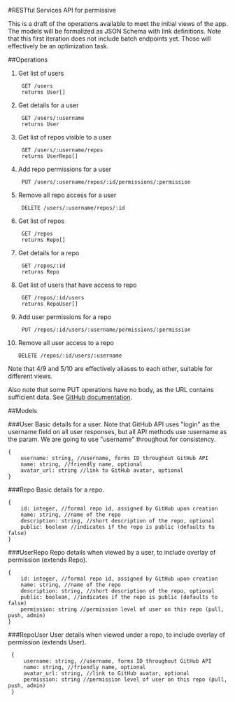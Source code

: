 #RESTful Services API for permissive

This is a draft of the operations available to meet the initial views of the app. The models will be formalized as JSON Schema with link definitions. Note that this first iteration does not include batch endpoints yet. Those will effectively be an optimization task.

##Operations

1. Get list of users
        
        GET /users
        returns User[]
2. Get details for a user

        GET /users/:username
        returns User
3. Get list of repos visible to a user

        GET /users/:username/repos
        returns UserRepo[]
4. Add repo permissions for a user

        PUT /users/:username/repos/:id/permissions/:permission
5. Remove all repo access for a user

        DELETE /users/:username/repos/:id
6. Get list of repos

        GET /repos
        returns Repo[]
7. Get details for a repo

        GET /repos/:id
        returns Repo
8. Get list of users that have access to repo

        GET /repos/:id/users
        returns RepoUser[]
9. Add user permissions for a repo

        PUT /repos/:id/users/:username/permissions/:permission
10. Remove all user access to a repo

        DELETE /repos/:id/users/:username

Note that 4/9 and 5/10 are effectively aliases to each other, suitable for different views.

Also note that some PUT operations have no body, as the URL contains sufficient data. See [GitHub documentation](https://developer.github.com/v3/#http-verbs).

##Models

###User
Basic details for a user. Note that GitHub API uses "login" as the username field on all user responses, but all API methods use :username as the param. We are going to use "username" throughout for consistency.

    {
        username: string, //username, forms ID throughout GitHub API
        name: string, //friendly name, optional
        avatar_url: string //link to GitHub avatar, optional
    }

###Repo
Basic details for a repo.

    {
        id: integer, //formal repo id, assigned by GitHub upon creation
        name: string, //name of the repo
        description: string, //short description of the repo, optional
        public: boolean //indicates if the repo is public (defaults to false)
    }

###UserRepo
Repo details when viewed by a user, to include overlay of permission (extends Repo).

    {
        id: integer, //formal repo id, assigned by GitHub upon creation
        name: string, //name of the repo
        description: string, //short description of the repo, optional
        public: boolean, //indicates if the repo is public (defaults to false)
        permission: string //permission level of user on this repo (pull, push, admin)
    }

###RepoUser
 User details when viewed under a repo, to include overlay of permission (extends User).

     {
         username: string, //username, forms ID throughout GitHub API
         name: string, //friendly name, optional
         avatar_url: string, //link to GitHub avatar, optional
         permission: string //permission level of user on this repo (pull, push, admin)
     }
